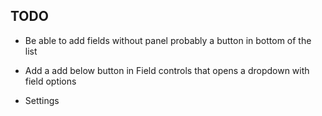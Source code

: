 ## TODO

- Be able to add fields without panel probably a button in bottom of the list
- Add a add below button in Field controls that opens a dropdown with field options

- Settings
